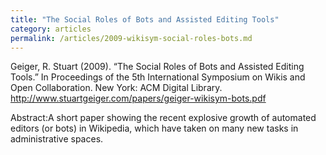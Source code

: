 ```yaml
---
title: "The Social Roles of Bots and Assisted Editing Tools"
category: articles
permalink: /articles/2009-wikisym-social-roles-bots.md
---
```


Geiger, R. Stuart (2009). “The Social Roles of Bots and Assisted Editing Tools.”  In Proceedings of the 5th International Symposium on Wikis and Open Collaboration. New York: ACM Digital Library. http://www.stuartgeiger.com/papers/geiger-wikisym-bots.pdf

Abstract:A short paper showing the recent explosive growth of automated editors (or bots) in Wikipedia, which have taken on many new tasks in administrative spaces.
